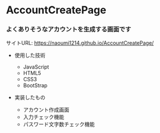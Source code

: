 # AccountCreatePage
### よくありそうなアカウントを生成する画面です  
サイトURL: https://naoumi1214.github.io/AccountCreatePage/  
- 使用した技術
  - JavaScript
  - HTML5
  - CSS3
  - BootStrap  
    
- 実装したもの
  - アカウント作成画面
  - 入力チェック機能
  - パスワード文字数チェック機能
